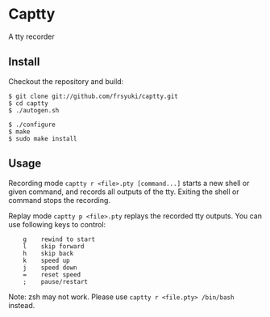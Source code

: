 Captty
==============
A tty recorder


## Install

Checkout the repository and build:

    $ git clone git://github.com/frsyuki/captty.git
    $ cd captty
    $ ./autogen.sh
    
    $ ./configure
    $ make
    $ sudo make install


## Usage

Recording mode `captty r <file>.pty [command...]` starts a new shell or given command, and records all outputs of the tty. Exiting the shell or command stops the recording.

Replay mode `captty p <file>.pty` replays the recorded tty outputs. You can use following keys to control:

        g    rewind to start
        l    skip forward
        h    skip back
        k    speed up
        j    speed down
        =    reset speed
        ;    pause/restart

Note: zsh may not work. Please use `captty r <file.pty> /bin/bash` instead.
